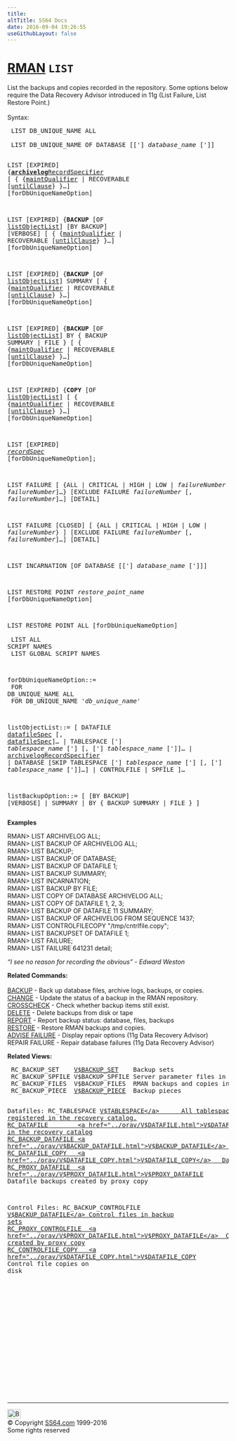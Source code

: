 ```yaml
---
title:
altTitle: SS64 Docs
date: 2016-09-04 19:26:55
useGithubLayout: false
---
```

<!-- #BeginLibraryItem "/Library/head_ora.lbi" --><!-- #EndLibraryItem --><h1><a href="rman.html">RMAN</a> <code>LIST</code></h1>
<p>List the backups and copies recorded in the repository. Some options below require the Data Recovery Advisor introduced in 11g (List Failure, List Restore Point.)<br>
  <br>
  Syntax:</p>
<pre> LIST DB_UNIQUE_NAME ALL <br>
 LIST DB_UNIQUE_NAME OF DATABASE [['] <i>database_name</i> [']]

 LIST [EXPIRED]
     {<a href="rman_archivelogRecordSpecifier.html"><b>archivelog</b>RecordSpecifier</a>
       [ { {<a href="rman_maintQualifier.html">maintQualifier</a> | RECOVERABLE [<a href="rman_untilClause.html">untilClause</a>} }…] [forDbUniqueNameOption]

 LIST [EXPIRED]
     {<b>BACKUP</b> [OF <a href="rman_list.html#listObjectList">listObjectList</a>] [BY BACKUP] [VERBOSE] 
       [ { {<a href="rman_maintQualifier.html">maintQualifier</a> | RECOVERABLE [<a href="rman_untilClause.html">untilClause</a>} }…] [forDbUniqueNameOption]

 LIST [EXPIRED]
     {<b>BACKUP</b> [OF <a href="rman_list.html#listObjectList">listObjectList</a>] SUMMARY
       [ { {<a href="rman_maintQualifier.html">maintQualifier</a> | RECOVERABLE [<a href="rman_untilClause.html">untilClause</a>} }…] [forDbUniqueNameOption]

 LIST [EXPIRED]
     {<b>BACKUP</b> [OF <a href="rman_list.html#listObjectList">listObjectList</a>] BY { BACKUP SUMMARY | FILE }
       [ { {<a href="rman_maintQualifier.html">maintQualifier</a> | RECOVERABLE [<a href="rman_untilClause.html">untilClause</a>} }…] [forDbUniqueNameOption]

 LIST [EXPIRED]
     {<b>COPY</b> [OF <a href="rman_list.html#listObjectList">listObjectList</a>] 
       [ { {<a href="rman_maintQualifier.html">maintQualifier</a> | RECOVERABLE [<a href="rman_untilClause.html">untilClause</a>} }…] [forDbUniqueNameOption]

 LIST [EXPIRED] <i><a href="rman_recordspecifier.html">recordSpec</a></i> [forDbUniqueNameOption];

 LIST FAILURE [ {ALL | CRITICAL | HIGH | LOW | <i>failureNumber</i> [, <i>failureNumber</i>]…}
    [EXCLUDE FAILURE <i>failureNumber</i> [, <i>failureNumber</i>]…] [DETAIL]

 LIST FAILURE [CLOSED] [ {ALL | CRITICAL | HIGH | LOW | <i>failureNumber</i>} ]
    [EXCLUDE FAILURE <i>failureNumber</i> [, <i>failureNumber</i>]…] [DETAIL]

 LIST INCARNATION [OF DATABASE [['] <i>database_name</i> [']]]

 LIST RESTORE POINT <i>restore_point_name</i> [forDbUniqueNameOption]

 LIST RESTORE POINT ALL [forDbUniqueNameOption] <br>       <br> LIST ALL SCRIPT NAMES
<br> LIST GLOBAL SCRIPT NAMES


forDbUniqueNameOption<a id="forDbUniqueNameOption"></a>::=<br>  FOR DB_UNIQUE_NAME ALL<br>  FOR DB_UNIQUE_NAME '<i>db_unique_name</i>'

 listObjectList<a id="listObjectList"></a>::=
   [ DATAFILE <a href="rman_datafile.html">datafileSpec</a> [, <a href="rman_datafile.html">datafileSpec</a>]… 
   | TABLESPACE ['] <i>tablespace_name</i> ['] [, ['] <i>tablespace_name</i> [']]…
   | <a href="rman_archivelogRecordSpecifier.html">archivelogRecordSpecifier</a> 
   | DATABASE [SKIP TABLESPACE ['] <i>tablespace_name</i> ['] 
     [, ['] <i>tablespace_name</i> [']]…] 
   | CONTROLFILE
   | SPFILE
   ]…

 listBackupOption<a id="listBackupOption"></a>::=
   [ [BY BACKUP] [VERBOSE]
   | SUMMARY
   | BY { BACKUP SUMMARY | FILE }
   ] </pre>
<p><b>Examples</b></p>
<p class="code">RMAN&gt; LIST ARCHIVELOG ALL;<br>
RMAN&gt; LIST BACKUP OF ARCHIVELOG ALL;<br>
RMAN&gt; LIST BACKUP;<br>
RMAN&gt; LIST BACKUP OF DATABASE;<br>
RMAN&gt; LIST BACKUP OF DATAFILE 1;<br>
RMAN&gt; LIST BACKUP SUMMARY;<br>
RMAN&gt; LIST INCARNATION;<br>
RMAN&gt; LIST BACKUP BY FILE;<br>
RMAN&gt; LIST COPY OF DATABASE ARCHIVELOG ALL;<br>
RMAN&gt; LIST COPY OF DATAFILE 1, 2, 3;<br>
RMAN&gt; LIST BACKUP OF DATAFILE 11 SUMMARY;<br>
RMAN&gt; LIST BACKUP OF ARCHIVELOG FROM SEQUENCE 1437;<br>
RMAN&gt; LIST CONTROLFILECOPY "/tmp/cntrlfile.copy";<br>
RMAN&gt; LIST BACKUPSET OF DATAFILE 1;<br>
RMAN&gt; LIST FAILURE;<br>
RMAN&gt; LIST FAILURE 641231 detail;</p>
<p><i>“I see no reason for recording the obvious” - Edward Weston</i></p>
<p><b>    Related Commands:</b><br><br>
<a href="rman_backup.html">BACKUP</a> - Back up database files, archive logs, backups, or copies.<br>
<a href="rman_change.html">CHANGE</a> - Update the status of a backup in the RMAN repository.<br>
<a href="rman_crosscheck.html">CROSSCHECK</a> - Check whether backup items still exist.<br>
<a href="rman_delete.html">DELETE</a> - Delete backups from disk or tape <br>
<a href="rman_report.html">REPORT</a> - Report backup status: database, files, backups<br>
<a href="rman_restore.html">RESTORE</a> - Restore RMAN backups and copies.<br>
<a href="rman_advise.html">ADVISE FAILURE</a> - Display repair options (11g Data Recovery Advisor)<br>
REPAIR FAILURE - Repair database failures (11g Data Recovery Advisor)</p>
<p><b>Related Views:</b></p>
<pre> RC_BACKUP_SET    <a href="../orav/V$BACKUP_SET.html">V$BACKUP_SET</a>    Backup sets
 RC_BACKUP_SPFILE V$BACKUP_SPFILE Server parameter files in backup sets
 RC_BACKUP_FILES  V$BACKUP_FILES  RMAN backups and copies in the repository.
 RC_BACKUP_PIECE  <a href="../orav/V$BACKUP_PIECE.html">V$BACKUP_PIECE</a>  Backup pieces

Datafiles:
 RC_TABLESPACE      <a href="../orav/V$TABLESPACE.html">V$TABLESPACE</a>      All tablespaces registered in the recovery catalog.
 RC_DATAFILE        <a href="../orav/V$DATAFILE.html">V$DATAFILE</a>        All datafiles registered in the recovery catalog
 RC_BACKUP_DATAFILE <a href="../orav/V$BACKUP_DATAFILE.html">V$BACKUP_DATAFILE</a> Datafiles in backup sets
 RC_DATAFILE_COPY   <a href="../orav/V$DATAFILE_COPY.html">V$DATAFILE_COPY</a>   Datafile image copies
 RC_PROXY_DATAFILE  <a href="../orav/V$PROXY_DATAFILE.html">V$PROXY_DATAFILE</a>  Datafile backups created by proxy copy

Control Files:
 RC_BACKUP_CONTROLFILE <a href="../orav/V$BACKUP_DATAFILE.html">V$BACKUP_DATAFILE</a> Control files in backup sets
 RC_PROXY_CONTROLFILE  <a href="../orav/V$PROXY_DATAFILE.html">V$PROXY_DATAFILE</a>  Control file backups created by proxy copy
 RC_CONTROLFILE_COPY   <a href="../orav/V$DATAFILE_COPY.html">V$DATAFILE_COPY</a>   Control file copies on disk</pre><!-- #BeginLibraryItem "/Library/foot_ora.lbi" --><p>
<!-- oracle-footer -->
<ins class="adsbygoogle" style="display:inline-block;width:300px;height:250px" data-ad-client="ca-pub-6140977852749469" data-ad-slot="4275490898"></ins>
<script>
(adsbygoogle = window.adsbygoogle || []).push({});
</script></p>
<hr>
<div id="bl" class="footer"><a href="rman_list.html#"><img src="../images/top.png" width="30" height="22" alt="Back to the Top"></a></div>
<div id="br" class="footer, tagline">© Copyright <a href="../index.html">SS64.com</a> 1999-2016<br>
Some rights reserved</div><!-- #EndLibraryItem -->


